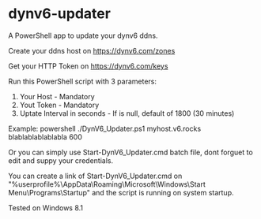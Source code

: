# dynv6-updater
A PowerShell app to update your dynv6 ddns.

Create your ddns host on https://dynv6.com/zones

Get your HTTP Token on https://dynv6.com/keys

Run this PowerShell script with 3 parameters:
  1. Your Host - Mandatory
  2. Yout Token - Mandatory
  3. Uptate Interval in seconds - If is null, default of 1800 (30 minutes) 

Example: powershell ./DynV6_Updater.ps1 myhost.v6.rocks blablablablablabla 600

Or you can simply use Start-DynV6_Updater.cmd batch file, dont forguet to edit and suppy your credentials.

You can create a link of Start-DynV6_Updater.cmd on "%userprofile%\AppData\Roaming\Microsoft\Windows\Start Menu\Programs\Startup" and the script is running on system startup.

Tested on Windows 8.1
